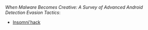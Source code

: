 
*When Malware Becomes Creative: A Survey of Advanced Android Detection Evasion Tactics*:
- [Insomni'hack](https://insomnihack.ch/talks-2023/#UPTDUW) 

